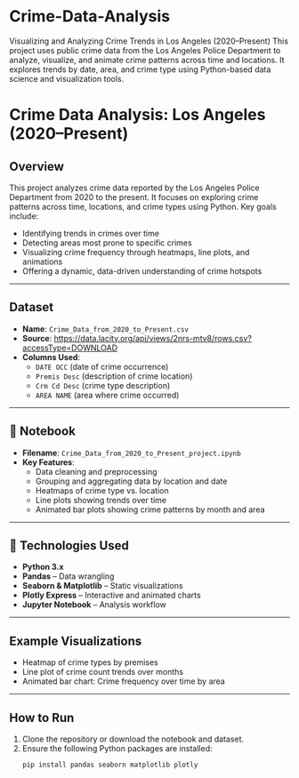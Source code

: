# Crime-Data-Analysis
Visualizing and Analyzing Crime Trends in Los Angeles (2020–Present) This project uses public crime data from the Los Angeles Police Department to analyze, visualize, and animate crime patterns across time and locations. It explores trends by date, area, and crime type using Python-based data science and visualization tools.
# Crime Data Analysis: Los Angeles (2020–Present)

## Overview

This project analyzes crime data reported by the Los Angeles Police Department from 2020 to the present. It focuses on exploring crime patterns across time, locations, and crime types using Python. Key goals include:

- Identifying trends in crimes over time
- Detecting areas most prone to specific crimes
- Visualizing crime frequency through heatmaps, line plots, and animations
- Offering a dynamic, data-driven understanding of crime hotspots

---

##  Dataset

- **Name**: `Crime_Data_from_2020_to_Present.csv`
- **Source**: https://data.lacity.org/api/views/2nrs-mtv8/rows.csv?accessType=DOWNLOAD
- **Columns Used**:
  - `DATE OCC` (date of crime occurrence)
  - `Premis Desc` (description of crime location)
  - `Crm Cd Desc` (crime type description)
  - `AREA NAME` (area where crime occurred)

---

## 📘 Notebook

- **Filename**: `Crime_Data_from_2020_to_Present_project.ipynb`
- **Key Features**:
  - Data cleaning and preprocessing
  - Grouping and aggregating data by location and date
  - Heatmaps of crime type vs. location
  - Line plots showing trends over time
  - Animated bar plots showing crime patterns by month and area

---

## 📌 Technologies Used

- **Python 3.x**
- **Pandas** – Data wrangling
- **Seaborn & Matplotlib** – Static visualizations
- **Plotly Express** – Interactive and animated charts
- **Jupyter Notebook** – Analysis workflow

---

## Example Visualizations

-  Heatmap of crime types by premises
-  Line plot of crime count trends over months
-  Animated bar chart: Crime frequency over time by area

---

##  How to Run

1. Clone the repository or download the notebook and dataset.
2. Ensure the following Python packages are installed:
   ```bash
   pip install pandas seaborn matplotlib plotly
